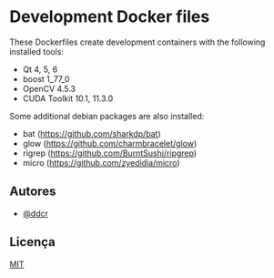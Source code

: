 
# Development Docker files 

These Dockerfiles create development containers with
the following installed tools:

* Qt 4, 5, 6
* boost 1_77_0
* OpenCV 4.5.3
* CUDA Toolkit 10.1, 11.3.0

Some additional debian packages are also installed:

* bat (https://github.com/sharkdp/bat)
* glow (https://github.com/charmbracelet/glow)
* rigrep (https://github.com/BurntSushi/ripgrep)
* micro (https://github.com/zyedidia/micro)

## Autores

- [@ddcr](https://www.github.com/ddcr)


## Licença

[MIT](https://choosealicense.com/licenses/mit/)

